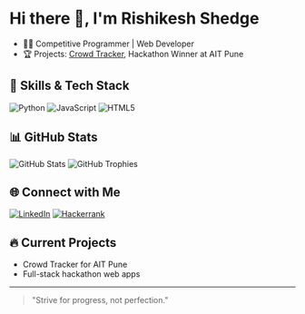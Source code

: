 # Hi there 👋, I'm Rishikesh Shedge
- 👨‍💻 Competitive Programmer | Web Developer
- 🏆 Projects: [Crowd Tracker](github.com/yourusername/crowd-tracker), Hackathon Winner at AIT Pune

## 🚀 Skills & Tech Stack
![Python](https://img.shields.io/badge/Python-3776AB?style=for-the-badge&logo=python&logoColor=white)
![JavaScript](https://img.shields.io/badge/JavaScript-F7DF1E?style=for-the-badge&logo=javascript&logoColor=black)
![HTML5](https://img.shields.io/badge/HTML5-E34F26?style=for-the-badge&logo=html5&logoColor=white)

## 📊 GitHub Stats
![GitHub Stats](https://github-readme-stats.vercel.app/api?username=yourusername&show_icons=true&theme=radical)
![GitHub Trophies](https://github-profile-trophy.vercel.app/?username=yourusername)

## 🌐 Connect with Me
[![LinkedIn](https://img.shields.io/badge/LinkedIn-blue?style=for-the-badge&logo=linkedin)](https://www.linkedin.com/in/yourprofile)
[![Hackerrank](https://img.shields.io/badge/Hackerrank-00EA6E?style=for-the-badge&logo=hackerrank&logoColor=white)](https://www.hackerrank.com/yourusername)

## 🔥 Current Projects
- Crowd Tracker for AIT Pune
- Full-stack hackathon web apps

---

> "Strive for progress, not perfection."
